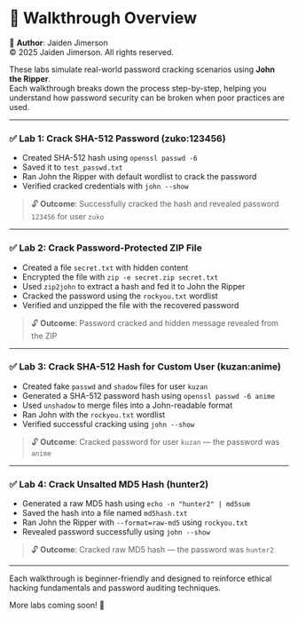 # 🧠 Walkthrough Overview  
📜 **Author**: Jaiden Jimerson  
©️ 2025 Jaiden Jimerson. All rights reserved.

These labs simulate real-world password cracking scenarios using **John the Ripper**.  
Each walkthrough breaks down the process step-by-step, helping you understand how password security can be broken when poor practices are used.

---

### ✅ Lab 1: Crack SHA-512 Password (zuko:123456)

- Created SHA-512 hash using `openssl passwd -6`
- Saved it to `test_passwd.txt`
- Ran John the Ripper with default wordlist to crack the password
- Verified cracked credentials with `john --show`

> 🔓 **Outcome**: Successfully cracked the hash and revealed password `123456` for user `zuko`

---

### ✅ Lab 2: Crack Password-Protected ZIP File

- Created a file `secret.txt` with hidden content
- Encrypted the file with `zip -e secret.zip secret.txt`
- Used `zip2john` to extract a hash and fed it to John the Ripper
- Cracked the password using the `rockyou.txt` wordlist
- Verified and unzipped the file with the recovered password

> 🔓 **Outcome**: Password cracked and hidden message revealed from the ZIP

---

### ✅ Lab 3: Crack SHA-512 Hash for Custom User (kuzan:anime)

- Created fake `passwd` and `shadow` files for user `kuzan`
- Generated a SHA-512 password hash using `openssl passwd -6 anime`
- Used `unshadow` to merge files into a John-readable format
- Ran John with the `rockyou.txt` wordlist
- Verified successful cracking using `john --show`

> 🔓 **Outcome**: Cracked password for user `kuzan` — the password was `anime`

---

### ✅ Lab 4: Crack Unsalted MD5 Hash (hunter2)

- Generated a raw MD5 hash using `echo -n "hunter2" | md5sum`
- Saved the hash into a file named `md5hash.txt`
- Ran John the Ripper with `--format=raw-md5` using `rockyou.txt`
- Revealed password successfully using `john --show`

> 🔓 **Outcome**: Cracked raw MD5 hash — the password was `hunter2`

---

Each walkthrough is beginner-friendly and designed to reinforce ethical hacking fundamentals and password auditing techniques.  

More labs coming soon! 🧪

